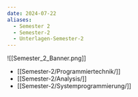 ```yaml
---
date: 2024-07-22
aliases:
  - Semester 2
  - Semester-2
  - Unterlagen-Semester-2
---
```

![[Semester_2_Banner.png]]
- [[Semester-2/Programmiertechnik/]]
- [[Semester-2/Analysis/]]
- [[Semester-2/Systemprogrammierung/]]
